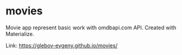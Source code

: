 # movies
Movie app represent basic work with omdbapi.com API. 
Created with Materialize.

Link: https://glebov-evgeny.github.io/movies/

